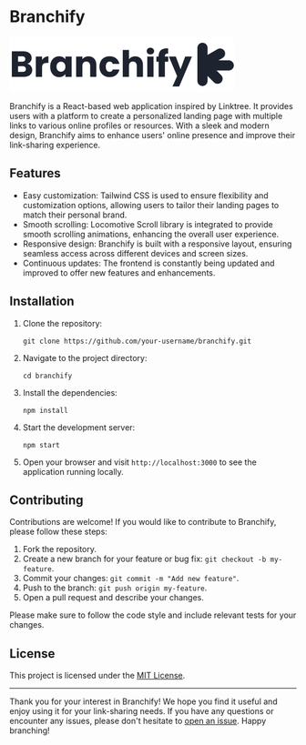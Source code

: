 # Branchify

![Branchify Logo](./src/assets/logos/logobranchify.svg)

Branchify is a React-based web application inspired by Linktree. It provides users with a platform to create a personalized landing page with multiple links to various online profiles or resources. With a sleek and modern design, Branchify aims to enhance users' online presence and improve their link-sharing experience.

## Features

- Easy customization: Tailwind CSS is used to ensure flexibility and customization options, allowing users to tailor their landing pages to match their personal brand.
- Smooth scrolling: Locomotive Scroll library is integrated to provide smooth scrolling animations, enhancing the overall user experience.
- Responsive design: Branchify is built with a responsive layout, ensuring seamless access across different devices and screen sizes.
- Continuous updates: The frontend is constantly being updated and improved to offer new features and enhancements.

## Installation

1. Clone the repository:

   ```shell
   git clone https://github.com/your-username/branchify.git
   ```

2. Navigate to the project directory:

   ```shell
   cd branchify
   ```

3. Install the dependencies:

   ```shell
   npm install
   ```

4. Start the development server:

   ```shell
   npm start
   ```

5. Open your browser and visit `http://localhost:3000` to see the application running locally.

## Contributing

Contributions are welcome! If you would like to contribute to Branchify, please follow these steps:

1. Fork the repository.
2. Create a new branch for your feature or bug fix: `git checkout -b my-feature`.
3. Commit your changes: `git commit -m "Add new feature"`.
4. Push to the branch: `git push origin my-feature`.
5. Open a pull request and describe your changes.

Please make sure to follow the code style and include relevant tests for your changes.

## License

This project is licensed under the [MIT License](LICENSE).

---

Thank you for your interest in Branchify! We hope you find it useful and enjoy using it for your link-sharing needs. If you have any questions or encounter any issues, please don't hesitate to [open an issue](https://github.com/your-username/branchify/issues). Happy branching!
